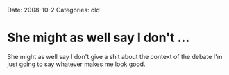 Date: 2008-10-2
Categories: old

# She might as well say I don't ...

She might as well say I don't give a shit about the context of the debate I'm just going to say whatever makes me look good.

